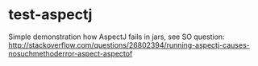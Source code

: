 test-aspectj
============

Simple demonstration how AspectJ fails in jars, see SO question: http://stackoverflow.com/questions/26802394/running-aspectj-causes-nosuchmethoderror-aspect-aspectof
